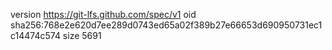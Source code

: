 version https://git-lfs.github.com/spec/v1
oid sha256:768e2e620d7ee289d0743ed65a02f389b27e66653d690950731ec1c14474c574
size 5691
